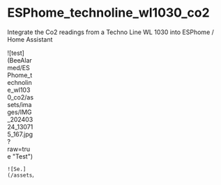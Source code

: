 # ESPhome_technoline_wl1030_co2
Integrate the Co2 readings from a Techno Line WL 1030 into ESPhome / Home Assistant


<div style="width:60px ; height:60px">
	![test](BeeAlarmed/ESPhome_technoline_wl1030_co2/assets/images/IMG_20240324_130715_167.jpg?raw=true "Test")
	
	
	
	
	![Se.](/assets/images/IMG_20240324_130715_167.jpg)
<div>



